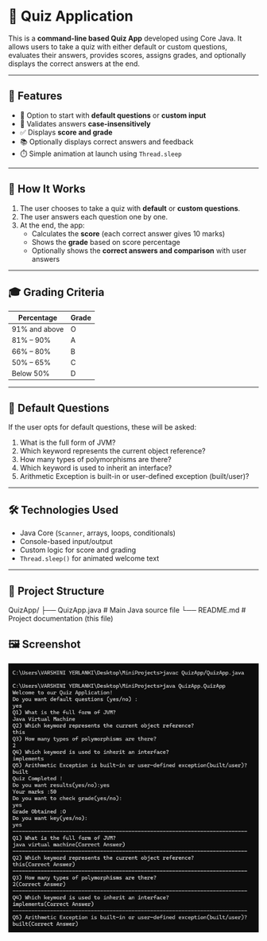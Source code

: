# 🧠 Quiz Application

This is a **command-line based Quiz App** developed using Core Java. It allows users to take a quiz with either default or custom questions, evaluates their answers, provides scores, assigns grades, and optionally displays the correct answers at the end.

---

## 🚀 Features

- 🏁 Option to start with **default questions** or **custom input**
- 📝 Validates answers **case-insensitively**
- ✅ Displays **score and grade**
- 📚 Optionally displays correct answers and feedback
- ⏱️ Simple animation at launch using `Thread.sleep`

---

## 🧪 How It Works

1. The user chooses to take a quiz with **default** or **custom questions**.
2. The user answers each question one by one.
3. At the end, the app:
   - Calculates the **score** (each correct answer gives 10 marks)
   - Shows the **grade** based on score percentage
   - Optionally shows the **correct answers and comparison** with user answers

---

## 🎓 Grading Criteria

| Percentage     | Grade |
|----------------|-------|
| 91% and above  | O     |
| 81% – 90%      | A     |
| 66% – 80%      | B     |
| 50% – 65%      | C     |
| Below 50%      | D     |

---

## 🧠 Default Questions

If the user opts for default questions, these will be asked:

1. What is the full form of JVM?  
2. Which keyword represents the current object reference?  
3. How many types of polymorphisms are there?  
4. Which keyword is used to inherit an interface?  
5. Arithmetic Exception is built-in or user-defined exception (built/user)?

---

## 🛠️ Technologies Used

- Java Core (`Scanner`, arrays, loops, conditionals)
- Console-based input/output
- Custom logic for score and grading
- `Thread.sleep()` for animated welcome text

---

## 📂 Project Structure

QuizApp/
├── QuizApp.java # Main Java source file
└── README.md # Project documentation (this file)

## 🖼️ Screenshot

![Quiz App Screenshot](./assets/screenshot.png)
